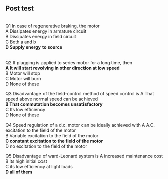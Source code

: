 ## Post test
<br>
Q1 In case of regenerative braking, the motor <br>
A Dissipates energy in armature circuit<br>
B Dissipates energy in field circuit<br>
C Both a and b<br>
<b> D Supply energy to source<br></b><br>


Q2 If plugging is applied to series motor for a long time, then<br>
<b>A It will start revolving in other direction at low speed<br></b>
B Motor will stop<br>
C Motor will burn<br>
D None of these<br>


Q3 Disadvantage of the field-control method of speed control is
A That speed above normal speed can be achieved<br>
<b>B That commutation becomes unsatisfactory<br></b>
C Its low efficiency<br>
D None of these
<br>

Q4 Speed regulation of a d.c. motor can be ideally achieved with
A A.C. excitation to the field of the motor<br>
B Variable excitation to the field of the motor<br>
<b>C constant excitation to the field of the motor<br></b>
D no excitation to the field of the motor<br>


Q5 Disadvantage of ward-Leonard system is
A increased maintenance cost<br>
B its high initial cost<br>
C its low efficiency at light loads<br>
<b>D all of them<br></b>

